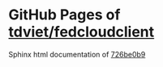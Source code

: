 GitHub Pages of [tdviet/fedcloudclient](https://github.com/tdviet/fedcloudclient.git)
===
Sphinx html documentation of [726be0b9](https://github.com/tdviet/fedcloudclient/tree/726be0b948c6fcce22e15f8b6199189c99827f1f)
